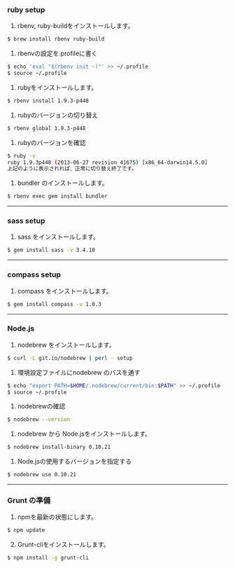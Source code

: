 ### ruby setup
1. rbenv, ruby-buildをインストールします。  
```sh
$ brew install rbenv ruby-build
```
1. rbenvの設定を.profileに書く  
```sh
$ echo 'eval "$(rbenv init -)"' >> ~/.profile
$ source ~/.profile
```
1. rubyをインストールします。  
```sh
$ rbenv install 1.9.3-p448
```
1. rubyのバージョンの切り替え  
```sh
$ rbenv global 1.9.3-p448
```
1. rubyのバージョンを確認  
```sh
$ ruby -v
ruby 1.9.3p448 (2013-06-27 revision 41675) [x86_64-darwin14.5.0]
上記のように表示されれば、正常に切り替え終了です。
```
1. bundler のインストールします。  
```sh
$ rbenv exec gem install bundler
```

----

### sass setup
1. sass をインストールします。  
```sh
$ gem install sass -v 3.4.10
```



----

### compass setup
1. compass をインストールします。  
```sh
$ gem install compass -v 1.0.3
```

----

### Node.js
1. nodebrew をインストールします。  
```sh
$ curl -L git.io/nodebrew | perl - setup
```
1. 環境設定ファイルにnodebrew のパスを通す  
```sh
$ echo "export PATH=$HOME/.nodebrew/current/bin:$PATH" >> ~/.profile
$ source ~/.profile
```
1. nodebrewの確認  
```sh
$ nodebrew --version
```
1. nodebrew から Node.jsをインストールします。  
```sh
$ nodebrew install-binary 0.10.21
```
1. Node.jsの使用するバージョンを指定する  
```sh
$ nodebrew use 0.10.21
```

----

### Grunt の準備
1. npmを最新の状態にします。  
```sh
$ npm update
```
2.	Grunt-cliをインストールします。   
```sh
$ npm install -g grunt-cli
```  

